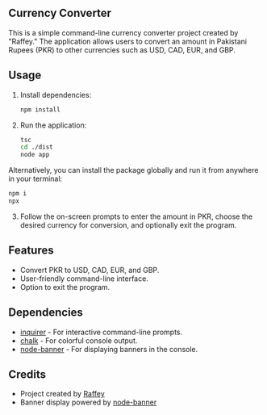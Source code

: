 ## Currency Converter

This is a simple command-line currency converter project created by "Raffey." The application allows users to convert an amount in Pakistani Rupees (PKR) to other currencies such as USD, CAD, EUR, and GBP.

## Usage

1. Install dependencies:

   ```bash
   npm install
   ```

2. Run the application:

   ```bash
   tsc
   cd ./dist
   node app
   ```

Alternatively, you can install the package globally and run it from anywhere in your terminal:

```bash
npm i
npx
```

3. Follow the on-screen prompts to enter the amount in PKR, choose the desired currency for conversion, and optionally exit the program.

## Features

- Convert PKR to USD, CAD, EUR, and GBP.
- User-friendly command-line interface.
- Option to exit the program.

## Dependencies

- [inquirer](https://www.npmjs.com/package/inquirer) - For interactive command-line prompts.
- [chalk](https://www.npmjs.com/package/chalk) - For colorful console output.
- [node-banner](https://www.npmjs.com/package/node-banner) - For displaying banners in the console.

## Credits

- Project created by [Raffey](https://github.com/MuhammadRaffey)
- Banner display powered by [node-banner](https://www.npmjs.com/package/node-banner)
